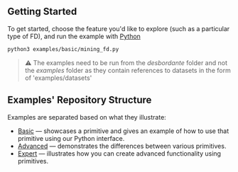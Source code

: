 ## Getting Started

To get started, choose the feature you'd like to explore (such as a particular type of FD), and run the example with [Python](https://www.python.org/)

```bash
python3 examples/basic/mining_fd.py
```

> :warning: The examples need to be run from the *desbordante* folder and not the *examples* folder as they contain references to datasets in the form of 'examples/datasets'

## Examples' Repository Structure

Examples are separated based on what they illustrate:

+ [Basic](https://github.com/Desbordante/desbordante-core/tree/main/examples/basic) — showcases a primitive and gives an example of how to use that primitive using our Python interface.
+ [Advanced](https://github.com/Desbordante/desbordante-core/tree/main/examples/advanced) — demonstrates the differences between various primitives.
+ [Expert](https://github.com/Desbordante/desbordante-core/tree/main/examples/expert) — illustrates how you can create advanced functionality using primitives.
